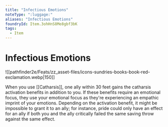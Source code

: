 ```yaml
---
title: "Infectious Emotions"
noteType: ":luggage:"
aliases: "Infectious Emotions"
foundryId: Item.3ohHnS8Me8gbf3bK
tags:
  - Item
---
```


# Infectious Emotions
![[pathfinder2e/Feats/zz_asset-files/icons-sundries-books-book-red-exclamation.webp|150]]

When you use [[Catharsis]], one ally within 30 feet gains the catharsis activation benefits in addition to you. If these benefits require an emotional focus, they use your emotional focus as they're experiencing an empathic imprint of your emotions. Depending on the activation benefit, it might be impossible to grant it to an ally; for instance, pride could only have an effect for an ally if both you and the ally critically failed the same saving throw against the same effect.
